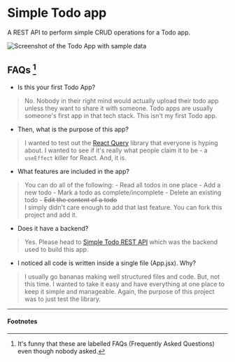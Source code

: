 # Simple Todo app

A REST API to perform simple CRUD operations for a Todo app.

![Screenshot of the Todo App with sample data](https://cdn.discordapp.com/attachments/551831694676721684/1030857148500037682/todo_app_screenshot.png "Todo App Screenshot")

## FAQs [^1]

- Is this your first Todo App?
> No. Nobody in their right mind would actually upload their todo app unless they want to share it with someone. Todo apps are usually someone's first app in that tech stack. This isn't my first Todo app.

- Then, what is the purpose of this app?
> I wanted to test out the [React Query](https://tanstack.com/query/v4) library that everyone is hyping about. 
> I wanted to see if it's really what people claim it to be - a `useEffect` killer for React.  And, it is.

- What features are included in the app?
> You can do all of the following: 
    - Read all todos in one place
    - Add a new todo
    - Mark a todo as complete/incomplete
    - Delete an existing todo
    - ~~Edit the content of a todo~~   
> I simply didn't care enough to add that last feature. You can fork this project and add it.

- Does it have a backend?
> Yes. Please head to [Simple Todo REST API](https://github.com/talktoacomputer/node-todo-rest-api) which was the backend used to build this app.

- I noticed all code is written inside a single file (App.jsx). Why?
> I usually go bananas making well structured files and code. But, not this time. I wanted to take it easy and have everything at one place to keep it simple and manageable. Again, the purpose of this project was to just test the library.

---

#### Footnotes

[^1]: It's funny that these are labelled FAQs (Frequently Asked Questions) even though nobody asked.